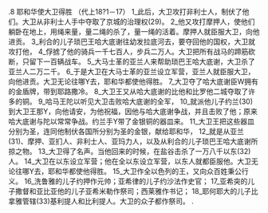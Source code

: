 .8 
耶和华使大卫得胜 
（代上18?1－17） 
1_此后，大卫攻打非利士人，制伏了他们。大卫从非利士人手中夺取了京城的治理权(29)。 
2_他又攻打摩押人，使他们躺卧在地上，用绳来量，量二绳的杀了，量一绳的活着。摩押人就臣服大卫，向他进贡。 
3_利合的儿子琐巴王哈大底谢往幼发拉底河去，要夺回他的国权，大卫就攻打他， 4_俘掳了他的骑兵一千七百人，步兵二万人。大卫把所有战马的蹄筋砍断，只留下一百辆战车。 5_大马士革的亚兰人来帮助琐巴王哈大底谢，大卫杀了亚兰人二万二千。 6_于是大卫在大马士革的亚兰设立军营，亚兰人就臣服大卫，向他进贡。大卫无论往哪Y去，耶和华都使他得胜。 7_大卫夺了哈大底谢臣W拥有的金盾牌，带到耶路撒冷。 8_大卫王又从哈大底谢的比他和比罗他二城夺取了许多的铜。 
9_哈马王陀以听见大卫击败哈大底谢的全军， 10_就派他儿子约兰(30)到大卫王那Y，向他请安，为他祝福，因他与哈大底谢争战，并且击败了他；原来哈大底谢与陀以常常争战。约兰手Y带了金银铜的器皿来。 11_大卫王把这些器皿分别为圣，连同他制伏各国所分别为圣的金银，献给耶和华， 12_就是从亚兰(31)、摩押、亚扪人、非利士人、亚玛力人，以及从利合的儿子琐巴王哈大底谢所掠之物。 
13_大卫得了名声。当他回来的时候，在盐谷击杀了一万八千以东(32)人。 14_大卫在以东设立军营；他在全以东设立军营，以东人就都臣服他。大卫无论往哪Y去，耶和华都使他得胜。 
15_大卫作全以色列的王，又向众百姓秉公行义。 16_洗鲁雅的儿子约押作元帅；亚希律的儿子约沙法作史官； 17_亚希突的儿子撒督和亚比亚他的儿子亚希米勒作祭司；西莱雅作书记； 18_耶何耶大的儿子比拿雅管辖(33)基利提人和比利提人。大卫的众子都作祭司。 
  .